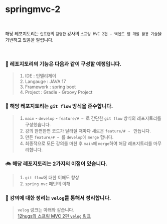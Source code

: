 # springmvc-2
<br>

해당 레포지토리는 `인프런`의 `김영한` 강사의 `스프링 MVC 2편 - 백엔드 웹 개발 활용 기술`을 기반하고 있음을 알립니다.

<br>

### 🚚 레포지토리의 기능은 다음과 같이 구성할 예정입니다.
> 1. IDE : 인텔리제이 <br>
> 2. Langauge : JAVA 17<br>
> 3. Framework : spring boot <br>
> 4. Project : Gradle - Groovy Project <br>

### 🦼 해당 레포지토리는 `git flow` 방식을 준수합니다.
> 1. `main` - `develop` - `feature/# ~ `로 간단한 `git flow` 방식의 레포지토리를 구성했습니다. <br>
> 2. 강의 한편한편 코드가 달라질 때마다 새로운 `feature/# ~ ` 만듭니다. <br>
> 3. 만든 `feature/# ~ `를 `develop`에 `merge` 합니다. <br>
> 4. 최종적으로 모든 강의를 마친 후 `main`에 `merge`하여 해당 레포지토리를 마무리합니다. <br>

### 🚲 해당 레포지토리는 2가지의 이점이 있습니다.
> 1. `git flow`에 대한 이해도 향상 <br>
> 2. `spring mvc` 패턴의 이해 <br>

### 💺 강의에 대한 정리는 `velog`를 통해서 정리합니다.
>  `velog` 링크는 아래와 같습니다. <br>
> [12hugs의 스프링 MVC 2편 `velog` 링크](https://velog.io/@aladght/series/%EA%B9%80%EC%98%81%ED%95%9C%EC%8A%A4%ED%94%84%EB%A7%81)

